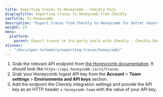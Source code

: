 ```yaml
---
title: Exporting traces to Honeycomb - Checkly Docs   
displayTitle: Exporting traces to Honeycomb from Checkly
navTitle: To Honeycomb
description: "Export traces from Checkly to Honeycomb for better observability."
weight: 23
menu:
  platform:
    parent: Export traces to 3rd party tools with Checkly - Checkly Docs
aliases:
  - "/docs/open-telemetry/exporting-traces/honeycomb/"
---
```


1. Grab the relevant API endpoint from [the Honeycomb documentation](https://docs.honeycomb.io/send-data/opentelemetry/#using-the-honeycomb-opentelemetry-endpoint). It should look like `https://api.honeycomb.io/v1/traces`.
2. Grab your Honeycomb Ingest API key from the **Account** > **Team settings** > **Environments and API keys** section.
3. Add the endpoint the Checkly integration settings and provide the API key as an HTTP header `x-honeycomb-team` with
   the value of your API key.


